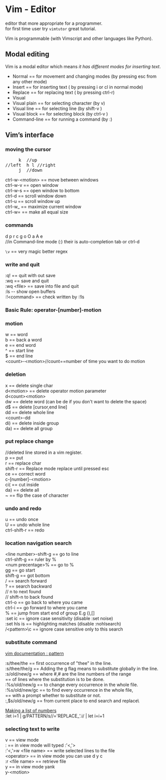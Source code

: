 # Vim - Editor

editor that more appropriate  for a programmer.\
for first time user try `vimtutor` great tutorial.

Vim is programmable (with Vimscript and other languages like Python).

## Modal editing 


Vim is a modal editor which means _it has different modes for inserting text_.

* Normal == for movement and changing modes (by pressing esc from any other mode)
* Insert == for inserting text ( by pressing i or cl in normal mode)
* Replace == for replacing text ( by pressing ctrl-r)
* Visual 
 * Visual plain == for selecting character (by v)
 * Visual line == for selecting line (by shift-v )
 * Visual block == for selecting block (by ctrl-v )
* Command-line == for running a command (by :)

## Vim’s interface 

### moving the cursor
<pre>
 	 k	//up
//left	h l	//right 
	 j	//down
</pre>
ctrl-w-\<motion\> == move between windows\
ctrl-w-v == open window\
ctrl-w-s == open window to bottom \
ctrl-d == scroll window down\
ctrl-u == scroll window up\
ctrl-w_ == maximize current window\
ctrl-w= == make all equal size

### commands
 d p r c g o O a A e\
//in Command-line mode (:) their is auto-completion tab or ctrl-d

`\v` == very magic better regex

### write and quit
:q! == quit with out save\
:wq == save and quit\
:wq \<file\> == save into file and quit\
:ls -- show open buffers\
:!\<command\> == check written by :!ls

### Basic Rule: operator-[number]-motion 

### motion
w == word\
b == back a word\
e == end word\
^ == start line\
$ == end line\
\<count\>-\<motion\>//count==number of time you want to do motion

### deletion 
x == delete single char\
d\<motion\> == delete operator motion parameter\
d\<count\>\<motion\>\
dw == delete word (can be de if you don't want to delete the space)\
d$ == delete [cursor,end line]\
dd == delete whole line\
\<count\>-dd\
di) == delete inside group\
da) == delete all group 

### put replace change
//deleted line stored in a vim register.\
p == put\
r == replace char\
shift-r == Replace mode replace until pressed esc\
ce == correct word\
c-[number]-\<motion\>\
ci( == cut inside\
da) == delete all\
~ == flip the case of character

### undo and redo
u == undo once\
U == undo whole line\
ctrl-shift-r == redo

### location navigation search
\<line number\>-shift-g == go to line\
ctrl-shft-g == ruler by %\
\<num precentage\>% == go to %\
gg == go start\
shift-g == got bottom\
/ == search forward\
? == search backward\
// n to next found \
// shift-n to back found\
ctrl-o == go back to where you came\
ctrl-i == go forward to where you came\
% == jump from start end of group E.g (),[]\
:set ic == ignore case sensitivity (disable :set noise)\
:set hls is == highlighting matches (disable :nohlsearch)\
/\<pattern\>\c == ignore case sensitive only to this search

### substitute command

[vim documentation : pattern](http://vimdoc.sourceforge.net/htmldoc/pattern.html#perl-patterns)

:s/thee/the == first occurrence of "thee" in the line.\
:s/thee/the/g == Adding the g flag means to substitute globally in the line.\
:s/old/new/g == where #,# are the line numbers of the range\
 == of lines where the substitution is to be done.\
:%s/old/new/g == to change every occurrence in the whole file.\
:%s/old/new/gc == to find every occurrence in the whole file,\
 == with a prompt whether to substitute or not.\
:,$s/old/new/g == from current place to end search and replace\

[Making a list of numbers](https://vim.fandom.com/wiki/Making_a_list_of_numbers)\
:let i=1 | g/PATTERN/s//\='REPLACE_'.i/ | let i=i+1

### selecting text to write
v == view mode\
: == in view mode will typed :'\<,'\>\
:'\<,'\>w \<file name\> == write selected lines to the file\
\<operator\> == in view mode you can use d y c\
:r \<file name\> == retrieve file\
y == in view mode yank\
y-\<motion\>
